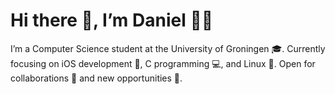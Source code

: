 # Hi there 👋, I’m Daniel 🧑‍💻
 I’m a Computer Science student at the University of Groningen 🎓. Currently focusing on iOS development 📱, C programming 💻, and Linux 🐧. Open for collaborations 🤝 and new opportunities 💼.
